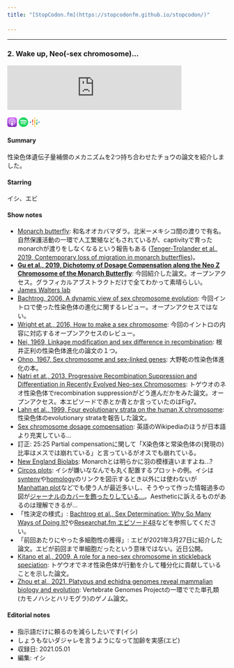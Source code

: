 ```yaml
---
title: "[StopCodon.fm](https://stopcodonfm.github.io/stopcodon/)"

---
```

-------
### 2. Wake up, Neo(-sex chromosome)...
<iframe src="https://anchor.fm/stopcodon/embed/episodes/2--Wake-up--Neo-sex-chromosome-e13un3q" height="102px" width="400px" frameborder="0" scrolling="no"></iframe>

[<img src="https://raw.githubusercontent.com/StopCodonfm/stopcodon/main/logos/apple-podcasts.png" width="22px">](https://podcasts.apple.com/jp/podcast/2-wake-up-neo-sex-chromosome/id1572672009?i=1000527858724)
[<img src="https://raw.githubusercontent.com/StopCodonfm/stopcodon/main/logos/spotify.png" width="22px">](https://open.spotify.com/episode/37hyuxRHECBEMjAdCkSA0E)
[<img src="https://raw.githubusercontent.com/StopCodonfm/stopcodon/main/logos/google-podcasts.png" width="22px">](https://podcasts.google.com/feed/aHR0cHM6Ly9hbmNob3IuZm0vcy81YjY0MGVhMC9wb2RjYXN0L3Jzcw/episode/NTllNGM0NmItNDE5Ni00MDNlLTg3MTgtNmRiOTQ3MDYxMWY4?sa=X&ved=0CAUQkfYCahcKEwj4rejW8KT1AhUAAAAAHQAAAAAQAQ)

#### Summary
性染色体遺伝子量補償のメカニズムを2つ持ち合わせたチョウの論文を紹介しました。

#### Starring

イシ、エビ

####  Show notes
- [Monarch butterfly](https://ja.wikipedia.org/wiki/%E3%82%AA%E3%82%AA%E3%82%AB%E3%83%90%E3%83%9E%E3%83%80%E3%83%A9): 和名オオカバマダラ。北米ーメキシコ間の渡りで有名。自然保護活動の一環で人工繁殖などもされているが、captivityで育ったmonarchが渡りをしなくなるという報告もある ([Tenger-Trolander et al., 2019, Contemporary loss of migration in monarch butterflies](https://www.pnas.org/content/116/29/14671))。
- [**Gu et al., 2019, Dichotomy of Dosage Compensation along the Neo Z Chromosome of the Monarch Butterfly**](https://doi.org/10.1016/j.cub.2019.09.056): 今回紹介した論文。オープンアクセス。グラフィカルアブストラクトだけで全てわかって素晴らしい。
- [James Walters lab](https://www.walterslab.org/)
- [Bachtrog, 2006, A dynamic view of sex chromosome evolution](https://www.sciencedirect.com/science/article/abs/pii/S0959437X06002061?via%3Dihub): 今回イントロで使った性染色体の進化に関するレビュー。オープンアクセスではない。
- [Wright et at., 2016, How to make a sex chromosome](https://www.nature.com/articles/ncomms12087): 今回のイントロの内容に対応するオープンアクセスのレビュー。
- [Nei, 1969, Linkage modification and sex difference in recombination](https://academic.oup.com/genetics/article/63/3/681/5989432): 根井正利の性染色体進化の論文の１つ。
- [Ohno, 1967, Sex chromosome and sex-linked genes](https://www.springer.com/gp/book/9783642881800): 大野乾の性染色体進化の本。
- [Natri et at., 2013, Progressive Recombination Suppression and Differentiation in Recently Evolved Neo-sex Chromosomes](https://academic.oup.com/mbe/article/30/5/1131/998929): トゲウオのネオ性染色体でrecombination suppressionがどう進んだかをみた論文。オープンアクセス。本エピソードで赤とか青とか言っていたのはFig7。
- [Lahn et al., 1999, Four evolutionary strata on the human X chromosome](https://science.sciencemag.org/content/286/5441/964): 性染色体のevolutionary strataを報告した論文。
- [Sex chromosome dosage compensation](https://en.wikipedia.org/wiki/Sex-chromosome_dosage_compensation): 英語のWikipediaのほうが日本語より充実している…
- 訂正: 25:25 Partial compensationに関して「X染色体と常染色体の(発現の)比率はメスでは崩れている」と言っているがオスでも崩れている。
- [New England Biolabs](https://www.neb.com/): Monarchとは明らかに羽の模様違いますよね…?
- [Circos plots](http://circos.ca/): イシが嫌いななんでも丸く配置するプロットの例。イシは[synteny](https://en.wikipedia.org/wiki/Synteny)や[homology](https://en.wikipedia.org/wiki/Sequence_homology)のリンクを図示するとき以外には使わないが[Manhattan plot](https://en.wikipedia.org/wiki/Manhattan_plot)などでも使う人が最近多いし、そうやって作った情報過多の図が[ジャーナルのカバーを飾ったりしている…](http://circos.ca/news/cover)。Aestheticに訴えるものがあるのは理解できるが…
- 「性決定の様式」: [Bachtrog et al., Sex Determination: Why So Many Ways of Doing It?](https://journals.plos.org/plosbiology/article?id=10.1371/journal.pbio.1001899)や[Researchat.fm エピソード48](https://researchat.fm/episode/48)などを参照してください。
- 「前回あたりにやった多細胞性の獲得」: エビが2021年3月27日に紹介した論文。エビが前回まで単細胞だったという意味ではない。近日公開。
- [Kitano et al., 2009, A role for a neo-sex chromosome in stickleback speciation](https://www.nature.com/articles/nature08441): トゲウオでネオ性染色体が行動を介して種分化に貢献していることを示した論文。
- [Zhou et al., 2021, Platypus and echidna genomes reveal mammalian biology and evolution](https://www.nature.com/articles/s41586-020-03039-0): Vertebrate Genomes Projectの一環ででた単孔類(カモノハシとハリモグラ)のゲノム論文。
  
#### Editorial notes
- 指示語だけに頼るのを減らしたいです(イシ)
- しょうもないダジャレを言うようになって加齢を実感(エビ)
- 収録日: 2021.05.01
- 編集: イシ

